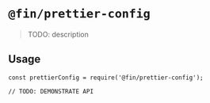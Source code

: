 # `@fin/prettier-config`

> TODO: description

## Usage

```
const prettierConfig = require('@fin/prettier-config');

// TODO: DEMONSTRATE API
```
